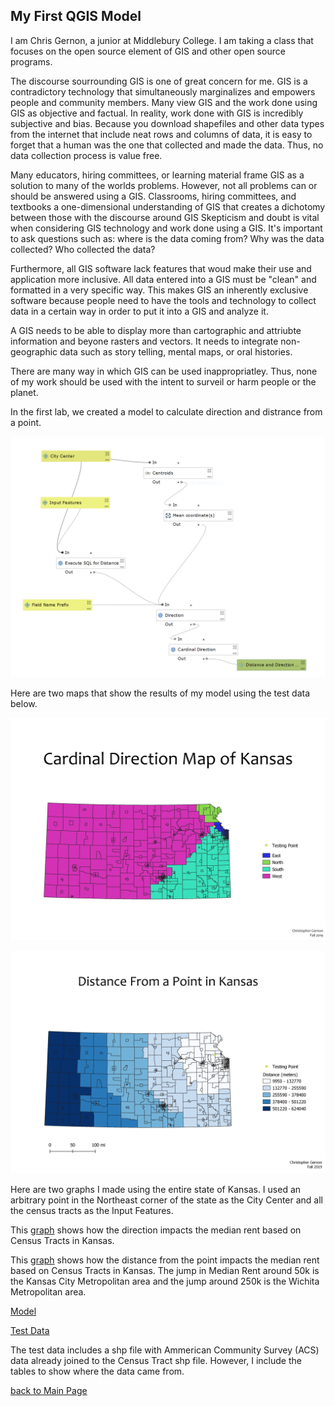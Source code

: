 ## My First QGIS Model

I am Chris Gernon, a junior at Middlebury College. I am taking a class that focuses on the open source element of GIS and other open source programs. 


The discourse sourrounding GIS is one of great concern for me. GIS is a contradictory technology that simultaneously marginalizes and empowers people and community members. Many view GIS and the work done using GIS as objective and factual. In reality, work done with GIS is incredibly subjective and bias. Because you download shapefiles and other data types from the internet that include neat rows and columns of data, it is easy to forget that a human was the one that collected and made the data. Thus, no data collection process is value free. 

Many educators, hiring committees, or learning material frame GIS as a solution to many of the worlds problems. However, not all problems can or should be answered using a GIS. Classrooms, hiring committees, and textbooks a one-dimensional understanding of GIS that creates a dichotomy between those with  the discourse around GIS Skepticism and doubt is vital when considering GIS technology and work done using a GIS. It's important to ask questions such as: where is the data coming from? Why was the data collected? Who collected the data? 


Furthermore, all GIS software lack features that woud make their use and application more inclusive. All data entered into a GIS must be "clean" and formatted in a very specific way. This makes GIS an inherently exclusive software because people need to have the tools and technology to collect data in a certain way in order to put it into a GIS and analyze it. 

A GIS needs to be able to display more than cartographic and attriubte information and beyone rasters and vectors. It needs to integrate non-geographic data such as story telling, mental maps, or oral histories.

There are many way in which GIS can be used inappropriatley. Thus, none of my work should be used with the intent to surveil or harm people or the planet.




In the first lab, we created a model to calculate direction and distrance from a point.

![Model](Model.PNG)

Here are two maps that show the results of my model using the test data below.

![Cardinal Direction](./Cardinal_direction_map.png)

![Distance Map](./Distance_map.png)

Here are two graphs I made using the entire state of Kansas. I used an arbitrary point in the Northeast corner of the state as the City Center and all the census tracts as the Input Features. 

This [graph](./dir_plot.html) shows how the direction impacts the median rent based on Census Tracts in Kansas.

This [graph](./dist_plot.html) shows how the distance from the point impacts the median rent based on Census Tracts in Kansas. The jump in Median Rent around 50k is the Kansas City Metropolitan area and the jump around 250k is the Wichita Metropolitan area.

[Model](./Distance_from_point_final.model3)

[Test Data](./Model_test_data.gpkg)

The test data includes a shp file with Ammerican Community Survey (ACS) data already joined to the Census Tract shp file. However, I include the tables to show where the data came from. 

[back to Main Page](chriskgernon.github.io/index.md)
